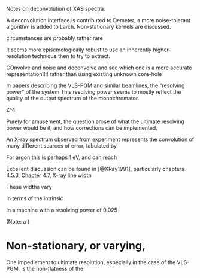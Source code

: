 


Notes on deconvolution of XAS spectra.


A deconvolution interface is contributed to Demeter; a more noise-tolerant algorithm is added to Larch. Non-stationary kernels are discussed.

circumstances are probably rather rare

it seems more episemologically robust to use an inherently higher-resolution technique then to try to extract. 


COnvolve and noise and deconvolve and see which one is a more accurate representation!!!!
rather than using existing unknown core-hole

In papers describing the VLS-PGM and similar beamlines, the "resolving power" of the system 
This resolving power seems to mostly reflect the quality of the output spectrum of the monochromator.

Z^4

Purely for amusement, the question arose of what the ultimate resolving power would be if, and how corrections can be implemented.

An X-ray spectrum observed from experiment represents the convolution of many different sources of error, tabulated by 

For argon this is perhaps 1 eV, and can reach 

Excellent discussion can be found in [@XRay1991], particularly chapters 4.5.3, Chapter 4.7, X-ray line width

These widths vary 

In terms of the intrinsic 

In a machine with a resolving power of 0.025

(Note: a )


# Non-stationary, or varying, 

One impediement to ultimate resolution, especially in the case of the VLS-PGM, is the non-flatness of the 










